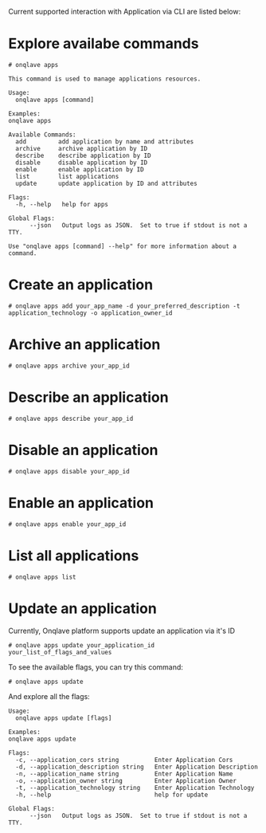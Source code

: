Current supported interaction with Application via CLI are listed below:

# Explore availabe commands

```
# onqlave apps 
```
```
This command is used to manage applications resources.

Usage:
  onqlave apps [command]

Examples:
onqlave apps

Available Commands:
  add         add application by name and attributes
  archive     archive application by ID
  describe    describe application by ID
  disable     disable application by ID
  enable      enable application by ID
  list        list applications
  update      update application by ID and attributes

Flags:
  -h, --help   help for apps

Global Flags:
      --json   Output logs as JSON.  Set to true if stdout is not a TTY.

Use "onqlave apps [command] --help" for more information about a command.
```

# Create an application

```
# onqlave apps add your_app_name -d your_preferred_description -t application_technology -o application_owner_id 
```

# Archive an application

```
# onqlave apps archive your_app_id
```

# Describe an application

```
# onqlave apps describe your_app_id
```

# Disable an application

```
# onqlave apps disable your_app_id
```

# Enable an application

```
# onqlave apps enable your_app_id
```

# List all applications

```
# onqlave apps list
```

# Update an application

Currently, Onqlave platform supports update an application via it's ID

```
# onqlave apps update your_application_id your_list_of_flags_and_values
```

To see the available flags, you can try this command:
```
# onqlave apps update
```

And explore all the flags:

```
Usage:
  onqlave apps update [flags]

Examples:
onqlave apps update

Flags:
  -c, --application_cors string          Enter Application Cors
  -d, --application_description string   Enter Application Description
  -n, --application_name string          Enter Application Name
  -o, --application_owner string         Enter Application Owner
  -t, --application_technology string    Enter Application Technology
  -h, --help                             help for update

Global Flags:
      --json   Output logs as JSON.  Set to true if stdout is not a TTY.
```
